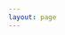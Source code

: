 ```yaml
---
layout: page
---
```

<script setup>
import {
  VPTeamPage,
  VPTeamPageTitle,
  VPTeamMembers, VPTeamPageSection
} from 'vitepress/theme'

const members = [
  {
    avatar: 'https://www.github.com/Boreas618.png',
    name: 'Boreas618',
    links: [
      { icon: 'github', link: 'https://github.com/Boreas618' },
    ]
  },
  {
    avatar: 'https://www.github.com/Jingyijun.png',
    name: 'JingYiJun',
    links: [
      { icon: 'github', link: 'https://github.com/Jingyijun' },
    ]
  },
  {
    avatar: 'https://www.github.com/w568w.png',
    name: 'w568w',
    links: [
      { icon: 'github', link: 'https://github.com/w568w' },
    ]
  },{
    avatar: 'https://www.github.com/Zecyel.png',
    name: 'Zecyel',
    links: [
      { icon: 'github', link: 'https://github.com/Zecyel' },
    ]
  },
  {
    avatar: 'https://www.github.com/ShizuhaAki.png',
    name: 'ShizuhaAki',
    links: [
      { icon: 'github', link: 'https://github.com/ShizuhaAki' },
    ]
  },
  {
    avatar: 'https://www.github.com/Jerry-Wu-GitHub.png',
    name: 'Jerry-Wu-GitHub',
    links: [
      { icon: 'github', link: 'https://github.com/Jerry-Wu-GitHub' },
    ]
  },
  {
    avatar: 'https://www.github.com/Meredith2328.png',
    name: 'Meredith2328',
    links: [
      { icon: 'github', link: 'https://github.com/Meredith2328' },
    ]
  },
  {
    avatar: 'https://www.github.com/kaysonyu.png',
    name: 'kaysonyu',
    links: [
      { icon: 'github', link: 'https://github.com/kaysonyu' },
    ]
  },
  {
    avatar: 'https://www.github.com/koowz.png',
    name: 'koowz',
    links: [
      { icon: 'github', link: 'https://github.com/koowz' },
    ]
  },
  {
    avatar: 'https://www.github.com/fduTristin.png',
    name: 'fduTristin',
    links: [
      { icon: 'github', link: 'https://github.com/fduTristin' },
    ]
  },
]
</script>

<VPTeamPage>

<VPTeamPageSection>
    <template #title>核心成员</template>
    <template #members>
        <VPTeamMembers size="small" :members="members" />
    </template>
</VPTeamPageSection>

</VPTeamPage>

